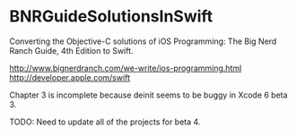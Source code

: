 BNRGuideSolutionsInSwift
============

Converting the Objective-C solutions of iOS Programming: The Big Nerd Ranch Guide, 4th Edition to Swift.

http://www.bignerdranch.com/we-write/ios-programming.html<br/>
http://developer.apple.com/swift

Chapter 3 is incomplete because deinit seems to be buggy in Xcode 6 beta 3.

TODO: Need to update all of the projects for beta 4.
